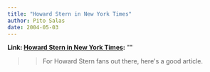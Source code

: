 ```yaml
---
title: "Howard Stern in New York Times"
author: Pito Salas
date: 2004-05-03
---
```


**Link: [Howard Stern in New York Times](None):** ""


>>

>> For Howard Stern fans out there, here's a good article.


